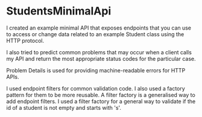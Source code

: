 # StudentsMinimalApi
I created an example minimal API that exposes endpoints that you can use to access or change data related to an example Student class using the HTTP protocol.

I also tried to predict common problems that may occur when a client calls my API and return the most appropriate status codes for the particular case.

Problem Details is used for providing machine-readable errors for HTTP APIs.

I used endpoint filters for common validation code. I also used a factory pattern for them to be more reusable. A filter factory is a generalised way to add endpoint filters.
I used a filter factory for a general way to validate if the id of a student is not empty and starts with 's'.
